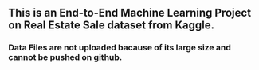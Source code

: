 ## This is an End-to-End Machine Learning Project on Real Estate Sale dataset from Kaggle.
### Data Files are not uploaded bacause of its large size and cannot be pushed on github.
